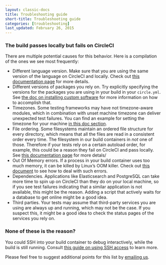 ```yaml
---
layout: classic-docs
title: Troubleshooting guide
short-title: Troubleshooting guide
categories: [troubleshooting]
last_updated: February 26, 2015
---
```


### The build passes locally but fails on CircleCI

There are multiple potential causes for this behavior. Here is a
compilation of the ones we see most frequently:

- Different language version. Make sure that you are using the same
  version of the language on CircleCI and locally. Check out
  [this documentation
  page](https://circleci.com/docs/configuration#ruby-version) for more
  details.
- Different versions of packages you rely on. Try explicitly specifying
  the versions for the packages you are using in your build in your
  `circle.yml`. See [the doc on installing custom
  software](https://circleci.com/docs/installing-custom-software) for more
  information on how to accomplish that.
- Timezones. Some testing frameworks may have not timezone-aware
  modules, which in combination with unset machine timezone can deliver
  unexpected test failures. You can find an example for setting the
  timezone for your machine [in this doc
  section](https://circleci.com/docs/configuration#machine).
- File ordering. Some filesystems maintain an ordered file structure for
  every directory, which means that all the files are read in a
  consistent order every time. The filesystem in our build containers in
  _not_ one of those. Therefore if your tests rely on a
  certain autoload order, for example, this could be a reason they fail on
  CircleCI and pass locally. See [this documentation
  page](https://circleci.com/docs/file-ordering) for more detals/
- Out Of Memory errors. If a process in your build container uses too
  much memory, it can be killed by Linux’s OOM
  killer. Check out [this document](https://circleci.com/docs/oom) to
  see how to deal with such errors.
- Dependencies. Applications like Elasticsearch and PostgreSQL
  can take more time to spin up on CircleCI than they do on your local
  machine, so if you see test failures indicating that a similar
  application is not available, this might be the reason. Adding a script
  that actively waits for a database to get online might be a good idea.
- Third parties. Your tests may assume that third-party services you are
  using are always up and running, which may not be the case. If you
  suspect this, it might be a good idea to check the status pages of the
  services you rely on.

### None of these is the reason?
You could SSH into your build container to debug interactively,
while the build is still running. Consult [this guide on using SSH
access](https://circleci.com/docs/ssh-build) to learn more.

Please feel free to suggest additional points for this list by [emailing
us](mailto:sayhi@circleci.com).
